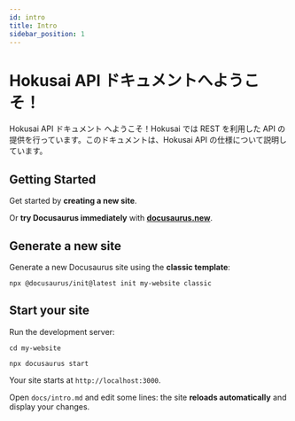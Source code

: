 ```yaml
---
id: intro
title: Intro
sidebar_position: 1
---
```


# Hokusai API ドキュメントへようこそ！

Hokusai API ドキュメント へようこそ！Hokusai では REST を利用した API の提供を行っています。このドキュメントは、Hokusai API の仕様について説明しています。

## Getting Started

Get started by **creating a new site**.

Or **try Docusaurus immediately** with **[docusaurus.new](https://docusaurus.new)**.

## Generate a new site

Generate a new Docusaurus site using the **classic template**:

```shell
npx @docusaurus/init@latest init my-website classic
```

## Start your site

Run the development server:

```shell
cd my-website

npx docusaurus start
```

Your site starts at `http://localhost:3000`.

Open `docs/intro.md` and edit some lines: the site **reloads automatically** and display your changes.
